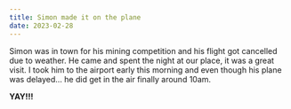 ```yaml
---
title: Simon made it on the plane
date: 2023-02-28
---
```


Simon was in town for his mining competition and his flight got cancelled due to weather.
He came and spent the night at our place, it was a great visit.
I took him to the airport early this morning and even though his plane was delayed... he did get in the air finally around 10am.

**YAY!!!**
